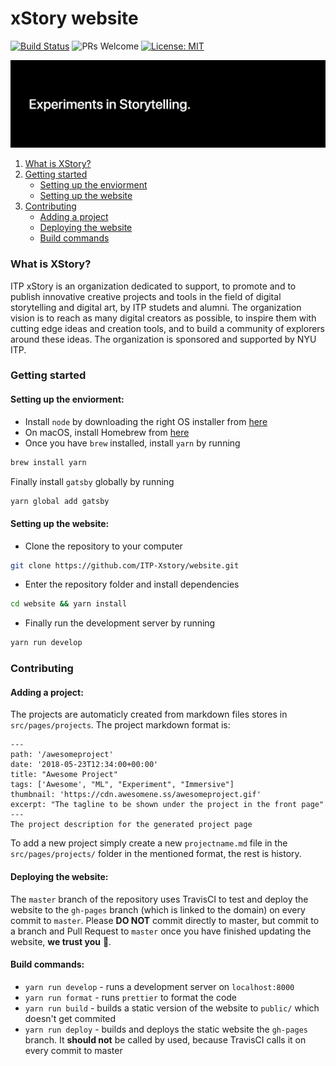 # xStory website

[![Build Status](https://travis-ci.org/ITP-Xstory/website.svg?branch=master)](https://travis-ci.org/ITP-xStory/website)
![PRs Welcome](https://img.shields.io/badge/PRs-welcome-brightgreen.svg?style=flat-square)
[![License: MIT](https://img.shields.io/badge/License-MIT-yellow.svg)](https://opensource.org/licenses/MIT)

![cover](https://github.com/ITP-Xstory/website/raw/master/docs/cover.png)

1. [What is XStory?](#what-is-xstory)
2. [Getting started](#getting-started)
    - [Setting up the enviorment](#setting-up-the-enviorment)
    - [Setting up the website](#setting-up-the-website)
3. [Contributing](#contributing)
    - [Adding a project](#adding-a-project)
    - [Deploying the website](#deploying-the-website)
    - [Build commands](#build-commands)

### What is XStory?
ITP xStory is an organization dedicated to support, to promote and to publish innovative creative projects and tools in the field of digital storytelling and digital art, by ITP studets and alumni. The organization vision is to reach as many digital creators as possible, to inspire them with cutting edge ideas and creation tools, and to build a community of explorers around these ideas. The organization is sponsored and supported by NYU ITP.

### Getting started
#### Setting up the enviorment:
- Install `node` by downloading the right OS installer from [here](https://nodejs.org)
- On macOS, install Homebrew from [here](https://brew.sh)
- Once you have `brew` installed, install `yarn` by running
```sh
brew install yarn
```
Finally install `gatsby` globally by running 
```sh
yarn global add gatsby
```
#### Setting up the website:
- Clone the repository to your computer
```sh
git clone https://github.com/ITP-Xstory/website.git
```
- Enter the repository folder and install dependencies
```sh
cd website && yarn install
```
- Finally run the development server by running
```sh
yarn run develop
```
### Contributing
#### Adding a project:
The projects are automaticly created from markdown files stores in `src/pages/projects`. The project markdown format is:
```
---
path: '/awesomeproject'
date: '2018-05-23T12:34:00+00:00'
title: "Awesome Project"
tags: ['Awesome', "ML", "Experiment", "Immersive"]
thumbnail: 'https://cdn.awesomene.ss/awesomeproject.gif'
excerpt: "The tagline to be shown under the project in the front page"
---
The project description for the generated project page
```
To add a new project simply create a new `projectname.md` file in the `src/pages/projects/` folder in the mentioned format, the rest is history.
#### Deploying the website:
The `master` branch of the repository uses TravisCI to test and deploy the website to the `gh-pages` branch (which is linked to the domain) on every commit to `master`. Please **DO NOT** commit directly to master, but commit to a branch and Pull Request to `master` once you have finished updating the website, **we trust you** 🤝.
#### Build commands:
- `yarn run develop` - runs a development server on `localhost:8000`
- `yarn run format` - runs `prettier` to format the code
- `yarn run build` - builds a static version of the website to `public/` which doesn't get commited
- `yarn run deploy` - builds and deploys the static website the `gh-pages` branch. It **should not** be called by used, because TravisCI calls it on every commit to master


